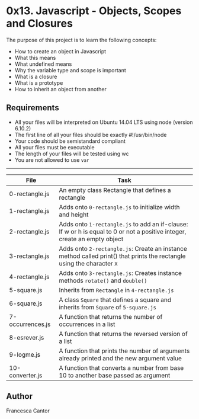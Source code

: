 # 0x13. Javascript - Objects, Scopes and Closures

The purpose of this project is to learn the following concepts:
- How to create an object in Javascript
- What this means
- What undefined means
- Why the variable type and scope is important
- What is a closure
- What is a prototype
- How to inherit an object from another

## Requirements
- All your files will be interpreted on Ubuntu 14.04 LTS using node (version 6.10.2)
- The first line of all your files should be exactly #!/usr/bin/node
- Your code should be semistandard compliant
- All your files must be executable
- The length of your files will be tested using wc
- You are not allowed to use ```var```

---
File | Task
---|---
0-rectangle.js | An empty class Rectangle that defines a rectangle
1-rectangle.js | Adds onto ```0-rectangle.js``` to initialize width and height
2-rectangle.js | Adds onto ```1-rectangle.js``` to add an if-clause: If w or h is equal to 0 or not a positive integer, create an empty object
3-rectangle.js | Adds onto ```2-rectangle.js```: Create an instance method called print() that prints the rectangle using the character ```X```
4-rectangle.js | Adds onto ```3-rectangle.js```: Creates instance methods ```rotate()``` and ```double()```
5-square.js | Inherits from ```Rectangle``` in ```4-rectangle.js```
6-square.js | A class ```Square``` that defines a square and inherits from ```Square``` of ```5-square.js```
7-occurrences.js | A function that returns the number of occurrences in a list
8-esrever.js | A function that returns the reversed version of a list
9-logme.js | A function that prints the number of arguments already printed and the new argument value
10-converter.js | A function that converts a number from base 10 to another base passed as argument

## Author
Francesca Cantor